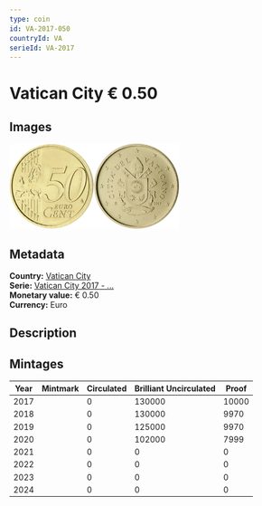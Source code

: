 ```yaml
---
type: coin
id: VA-2017-050
countryId: VA
serieId: VA-2017
---
```


# Vatican City € 0.50

## Images

<img src="../../../Images/common-2007-050.webp" height="150" alt="Front image"><img src="Images/vatican city-2017-050.webp" height="150" alt="Back image">

## Metadata

**Country:** [Vatican City](../index.md)\
**Serie:** [Vatican City 2017 - ...](index.md)\
**Monetary value:** € 0.50\
**Currency:** Euro

## Description


## Mintages

| Year | Mintmark | Circulated | Brilliant Uncirculated | Proof |
| ---- | -------- | ---------- | ---------------------- | ----- |
| 2017 |  | 0| 130000 | 10000 |
| 2018 |  | 0| 130000 | 9970 |
| 2019 |  | 0| 125000 | 9970 |
| 2020 |  | 0| 102000 | 7999 |
| 2021 |  | 0 | 0 | 0 |
| 2022 |  | 0 | 0 | 0 |
| 2023 |  | 0 | 0 | 0 |
| 2024 |  | 0 | 0 | 0 |